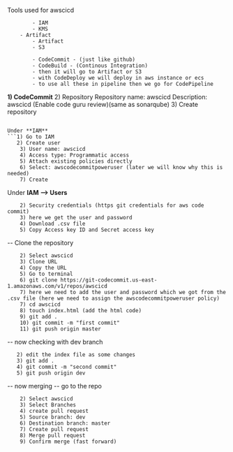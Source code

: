Tools used for awscicd 
```    - Auth
        - IAM
        - KMS
    - Artifact
        - Artifact
        - S3 
```

```    - CICD
        - CodeCommit - (just like github)
        - CodeBuild - (Continous Integration)
        - then it will go to Artifact or S3
        - with CodeDeploy we will deploy in aws instance or ecs
        - to use all these in pipeline then we go for CodePipeline
```
**1) CodeCommit**
2) Repository
   Repository name: awscicd
   Description: awscicd
   (Enable code guru review)(same as sonarqube)
3) Create repository
```

Under **IAM**
```1) Go to IAM
   2) Create user
    3) User name: awscicd
    4) Access type: Programmatic access
    5) Attach existing policies directly
    6) Select: awscodecommitpoweruser (later we will know why this is needed)
    7) Create
```
Under **IAM --> Users**
```1) Select awscicd
    2) Security credentials (https git credentials for aws code commit)
    3) here we get the user and password
    4) Download .csv file
    5) Copy Access key ID and Secret access key
```
-- Clone the repository
```1) Go to CodeCommit
    2) Select awscicd
    3) Clone URL
    4) Copy the URL
    5) Go to terminal
    6) git clone https://git-codecommit.us-east-1.amazonaws.com/v1/repos/awscicd
    7) here we need to add the user and password which we got from the .csv file (here we need to assign the awscodecommitpoweruser policy)
    7) cd awscicd
    8) touch index.html (add the html code)
    9) git add .
    10) git commit -m "first commit"
    11) git push origin master
```
-- now checking with dev branch 
```1) git checkout -b dev
   2) edit the index file as some changes
   3) git add .
   4) git commit -m "second commit"
   5) git push origin dev
```
-- now merging 
-- go to the repo
```1) Go to CodeCommit
    2) Select awscicd
    3) Select Branches
    4) create pull request
    5) Source branch: dev
    6) Destination branch: master
    7) Create pull request
    8) Merge pull request
    9) Confirm merge (fast forward)

```
